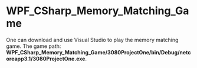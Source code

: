# WPF_CSharp_Memory_Matching_Game

One can download and use Visual Studio to play the memory matching game.
The game path: **WPF_CSharp_Memory_Matching_Game/3080ProjectOne/bin/Debug/netcoreapp3.1/3080ProjectOne.exe**.
